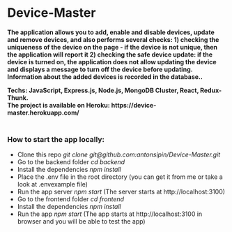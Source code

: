 # Device-Master

<b> The application allows you to add, enable and disable devices, update and remove devices, and also performs several checks: 1) checking the uniqueness of the device on the page - if the device is not unique, then the application will report it 2) checking the safe device update: if the device is turned on, the application does not allow updating the device and displays a message to turn off the device before updating. Information about the added devices is recorded in the database..
  </b> <br />
  
 <b>
Techs: JavaScript, Express.js, Node.js, MongoDB Cluster, React, Redux-Thunk.
 </b> <br /> 
 
 <b>
  The project is available on Heroku: https://device-master.herokuapp.com/
  </b> <br />
  
  <h3> <br />
  How to start the app locally:
  </h3> 
  
  <p>
  <ul>
    <li>
      Clone this repo <i> git clone git@github.com:antonsipin/Device-Master.git </i>
    </li>
     <li>
      Go to the backend folder <i> cd backend </i>
    </li>
    <li>
      Install the dependencies <i> npm install </i>
    </li>
    <li>
      Place the .env file in the root directory (you can get it from me or take a look at .envexample file)
    </li>
    <li>
      Run the app server <i> npm start </i> (The server starts at http://localhost:3100)
    </li>
    <li>
      Go to the frontend folder <i> cd frontend </i>
    </li>
    <li>
      Install the dependencies <i> npm install </i>
    </li>
    <li>
      Run the app <i> npm start </i> (The app starts at http://localhost:3100 in browser and you will be able to test the app)
    </li>
  </ul>
  </p>
